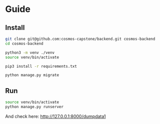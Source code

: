 # Guide
## Install
```sh
git clone git@github.com:cosmos-capstone/backend.git cosmos-backend
cd cosmos-backend

python3 -m venv ./venv
source venv/bin/activate

pip3 install -r requirements.txt

python manage.py migrate
```
## Run
```sh
source venv/bin/activate
python manage.py runserver
```
And check here: http://127.0.0.1:8000/dumpdata1
